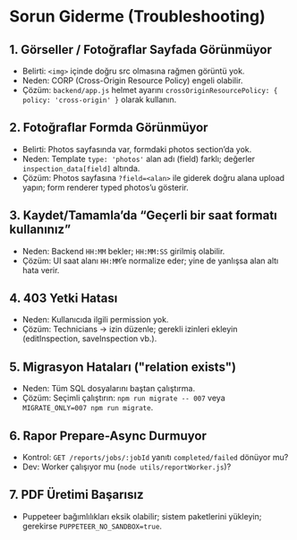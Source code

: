 # Sorun Giderme (Troubleshooting)

## 1. Görseller / Fotoğraflar Sayfada Görünmüyor
- Belirti: `<img>` içinde doğru src olmasına rağmen görüntü yok.
- Neden: CORP (Cross-Origin Resource Policy) engeli olabilir.
- Çözüm: `backend/app.js` helmet ayarını `crossOriginResourcePolicy: { policy: 'cross-origin' }` olarak kullanın.

## 2. Fotoğraflar Formda Görünmüyor
- Belirti: Photos sayfasında var, formdaki photos section’da yok.
- Neden: Template `type: 'photos'` alan adı (field) farklı; değerler `inspection_data[field]` altında.
- Çözüm: Photos sayfasına `?field=<alan>` ile giderek doğru alana upload yapın; form renderer typed photos’u gösterir.

## 3. Kaydet/Tamamla’da “Geçerli bir saat formatı kullanınız”
- Neden: Backend `HH:MM` bekler; `HH:MM:SS` girilmiş olabilir.
- Çözüm: UI saat alanı `HH:MM`’e normalize eder; yine de yanlışsa alan altı hata verir.

## 4. 403 Yetki Hatası
- Neden: Kullanıcıda ilgili permission yok.
- Çözüm: Technicians → izin düzenle; gerekli izinleri ekleyin (editInspection, saveInspection vb.).

## 5. Migrasyon Hataları ("relation exists")
- Neden: Tüm SQL dosyalarını baştan çalıştırma.
- Çözüm: Seçimli çalıştırın: `npm run migrate -- 007` veya `MIGRATE_ONLY=007 npm run migrate`.

## 6. Rapor Prepare-Async Durmuyor
- Kontrol: `GET /reports/jobs/:jobId` yanıtı `completed/failed` dönüyor mu?
- Dev: Worker çalışıyor mu (`node utils/reportWorker.js`)?

## 7. PDF Üretimi Başarısız
- Puppeteer bağımlılıkları eksik olabilir; sistem paketlerini yükleyin; gerekirse `PUPPETEER_NO_SANDBOX=true`.
